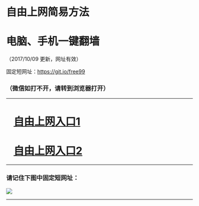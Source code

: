 ﻿# 自由上网简易方法

# 电脑、手机一键翻墙

（2017/10/09 更新，网址有效）

固定短网址：https://git.io/free99

### （微信如打不开，请转到浏览器打开）


***





# &nbsp;&nbsp; <a href="http://ft2137211064.fwq-tz-1001.info/fwqtz01.html?t=100900131841 " target="_blank">自由上网入口1</a>
# &nbsp;&nbsp; <a href="http://ft2214116008.fwq-tz-1002.info/fwqtz02.html?t=10090012891 " target="_blank">自由上网入口2</a>
***

### 请记住下图中固定短网址：

<img src="https://s3-us-west-2.amazonaws.com/fwq-1001/yjfq-20170905okok.png" /> 


***

